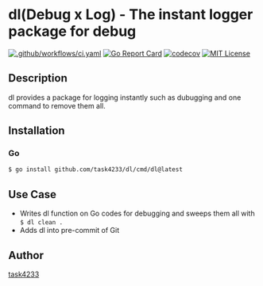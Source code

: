 dl(Debug x Log) - The instant logger package for debug
======

[![.github/workflows/ci.yaml](https://github.com/task4233/dl/actions/workflows/ci.yaml/badge.svg)](https://github.com/task4233/dl/actions/workflows/ci.yaml)
[![Go Report Card](https://goreportcard.com/badge/github.com/task4233/dl)](https://goreportcard.com/report/github.com/task4233/dl)
[![codecov](https://codecov.io/gh/task4233/dl/branch/main/graph/badge.svg?token=93KXZTJGGL)](https://codecov.io/gh/task4233/dl)
[![MIT License](http://img.shields.io/badge/license-MIT-blue.svg?style=flat)](LICENSE)

## Description

dl provides a package for logging instantly such as dubugging and one command to remove them all.

## Installation
### Go

```bash
$ go install github.com/task4233/dl/cmd/dl@latest
```

## Use Case
- Writes dl function on Go codes for debugging and sweeps them all with `$ dl clean .`
- Adds dl into pre-commit of Git

## Author

[task4233](https://task4233.dev)
